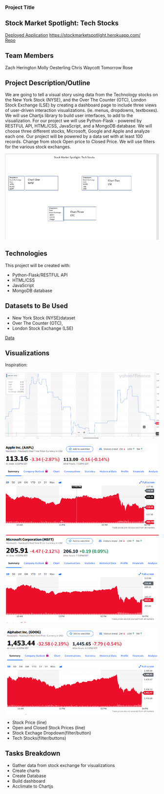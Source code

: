### Project Title
## Stock Market Spotlight: Tech Stocks
<a href="https://stockmarketspotlight.herokuapp.com">Deployed Application</a> 
  https://stockmarketspotlight.herokuapp.com/
<br>
<a href="https://github.com/armywalrus/Stock-Market-Spotlight-Tech-Stocks.git">Repo</a>

## Team Members
Zach Herington
Molly Oesterling
Chris Waycott
Tomorrow Rose

## Project Description/Outline
We are going to tell a visual story using data from the Technology stocks on the New York Stock (NYSE), and the Over The Counter (OTC), London Stock Exchange (LSE) by creating a dashboard page to include three views of user-driven interaction visualizations. (ie. menus, dropdowns, textboxes). We will use Chartjs library to build user interfaces, to add to the visualization. For our project we will use Python-Flask - powered by RESTFUL API, HTML/CSS, JavaScript, and a MongoDB database. We will choose three different stocks, Microsoft, Google and Apple and analyze each one. Our project will be powered by a data set with at least 100 records. Change from stock Open price to Closed Price. We will use filters for the various stock exchanges. 

![Chart](Images/Chart.png)


## Technologies
This project will be created with:

* Python-Flask/RESTFUL API
* HTML/CSS
* JavaScript
* MongoDB database

## Datasets to Be Used
* New York Stock (NYSE)dataset
* Over The Counter (OTC),
* London Stock Exchange (LSE)

<a href="https://github.com/armywalrus/Stock-Market-Spotlight-Tech-Stocks/blob/main/All%20Stocks.csv">Data</a>

## Visualizations

Inspiration:

![AACAF](Images/AACAF.png)

![AAPL](Images/AAPL.PNG)

![MSFT](Images/MSFT.PNG)

![GOOG](Images/GOOG.PNG)

* Stock Price (line)
* Open and Closed Stock Prices (line)
* Stock Exchage Dropdown(filter/button)
* Tech Stocks(filter/buttons)

## Tasks Breakdown
* Gather data from stock exchange for visualizations
* Create charts
* Create Database
* Build dashboard
* Acclimate to Chartjs

